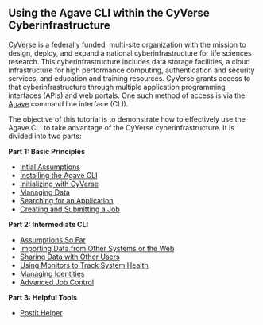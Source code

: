 ## Using the Agave CLI within the CyVerse Cyberinfrastructure

[CyVerse](http://www.cyverse.org/) is a federally funded, multi-site organization with the mission to design, deploy, and expand a national cyberinfrastructure for life sciences research.
This cyberinfrastructure includes data storage facilities, a cloud infrastructure for high performance computing, authentication and security services, and education and training resources.
CyVerse grants access to that cyberinfrastructure through multiple application programming interfaces (APIs) and web portals.
One such method of access is via the [Agave](http://agaveapi.co/) command line interface (CLI).

The objective of this tutorial is to demonstrate how to effectively use the Agave CLI to take advantage of the CyVerse cyberinfrastructure.
It is divided into two parts:

__Part 1: Basic Principles__
* [Intial Assumptions](docs/initial_assumptions.md)
* [Installing the Agave CLI](docs/installing_agave.md)
* [Initializing with CyVerse](docs/initializing.md)
* [Managing Data](docs/managing_data.md)
* [Searching for an Application](docs/searching_apps.md)
* [Creating and Submitting a Job](docs/creating_submitting_jobs.md)

__Part 2: Intermediate CLI__
* [Assumptions So Far](docs/assumptions_so_far.md)
* [Importing Data from Other Systems or the Web](docs/importing_data.md)
* [Sharing Data with Other Users](docs/sharing_data.md)
* [Using Monitors to Track System Health](docs/using_monitors.md)
* [Managing Identities](docs/managing_identities.md)
* [Advanced Job Control](docs/job_control.md)

__Part 3: Helpful Tools__
* [Postit Helper](docs/postit_helper.md)

